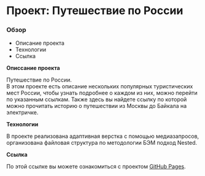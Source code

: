 # Проект: Путешествие по России

### Обзор
* Описание проекта
* Технологии
* Ссылка

**Описсание проекта**

Путешествие по России.  
В этом проекте есть описание нескольких популярных туристических мест России, чтобы узнать подробнее о каждом из них, можно перейти по указанным ссылкам. Также здесь вы найдете ссылку по которой можно прочитать историю о путешествии из Москвы до Байкала на электричке. 

**Технологии**

В проекте реализована адаптивная верстка с помощью медиазапросов, организована файловая структура по методологии БЭМ подход Nested.  

**Ссылка**

По этой ссылке вы можете ознакомиться с проектом [GitHub Pages]().